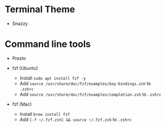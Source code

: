 # Terminal Theme
* Snazzy

# Command line tools
* Prezto

* fzf (Ubuntu)
  * Install `sudo apt install fzf -y`
  * Add `source /usr/share/doc/fzf/examples/key-bindings.zsh` to `.zshrc`
  * Add `source /usr/share/doc/fzf/examples/completion.zsh` to `.zshrc`
* fzf (Mac)
  * Install `brew install fzf`
  * Add `[-f ~/.fzf.zsh] && source ~/.fzf.zsh` to `.zshrc`

